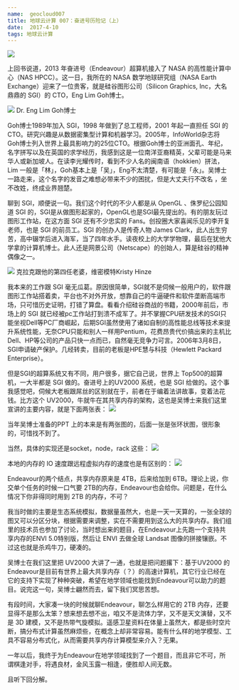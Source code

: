 ```yaml
---
name:  geocloud007
title: 地球云计算 007：奋进号历险记（上）
date:  2017-4-10
tags: 地球云计算
---
```

<!-- more -->
![](/cnblog/uploads/geocloud007.jpg)

上回书说道，2013 年奋进号（Endeavour）超算机接入了 NASA 的高性能计算中心（NAS HPCC）。这一日，我所在的 NASA 数学地球研究组（NASA Earth Exchange）迎来了一位贵客，就是硅谷图形公司（Silicon Graphics, Inc，大名鼎鼎的 SGI）的 CTO，Eng Lim Goh博士。

![](/uploads/geocloud007a.jpg)
Dr. Eng Lim Goh博士

Goh博士1989年加入 SGI，1998 年做到了总工程师，2001 年起一直担任 SGI 的 CTO。研究兴趣是从数据密集型计算和机器学习。2005年，InfoWorld杂志将Goh博士列入世界上最具影响力的25位CTO。根据Goh博士的亚洲面孔、年纪，名字拼写以及在英国的求学经历，我感到这是一位南洋亚裔精英，父辈可能是马来华人或新加坡人。在读李光耀传时，看到不少人名的闽南语（hokkien）拼法，Lim 一般是「林」，Goh基本上是「吴」，Eng不太清楚，有可能是「永」。吴博士一路走来，这个名字的发音之难想必带来不少的困扰，但是大丈夫行不改名 ，坐不改姓，终成业界翘楚。

聊到 SGI，顺便说一句。我们这个时代的不少人都是从 OpenGL 、侏罗纪公园知道 SGI 的，SGI是从做图形起家的，OpenGL也是SGI最先提出的。有的朋友玩过图形工作站，在这方面 SGI 还有不少忠实的 Fans。创投圈大家喜闻乐见的李开复老师，也是 SGI 的前员工。SGI 的创办人是传奇人物 James Clark，此人出生穷苦，高中辍学后进入海军，当了四年水手。读夜校上的大学学物理，最后在犹他大学拿的计算机博士。此人还是网景公司（Netscape）的创始人，算是硅谷的精神偶像之一。

![](/uploads/geocloud007b.jpg)
克拉克跟他的第四任老婆，维密模特Kristy Hinze

我本来的工作跟 SGI 毫无瓜葛。原因很简单，SGI就不是伺候一般用户的，软件跟图形工作站搭着卖，平台也不对外开放，想靠自己的牛逼硬件和软件垄断高端市场，只可惜历史证明，打错了算盘。看看介绍硅谷商战的书籍，2000年前后，市场上的 SGI 就已经被pc工作站打到溃不成军了。并不掌握CPU研发技术的SGI只能坐视Dell等PC厂商崛起，后期SGI虽然使用了诸如自制的高性能总线等技术来提升系统性能，无奈CPU只能和别人一样用Pentium，花费昂贵代价搞出来的主机比Dell、HP等公司的产品只快一点而已，自然毫无竞争力可言。2006年3月8日，SGI申请破产保护。几经转卖，目前的老板是HPE慧与科技（Hewlett Packard Enterprise）。

但是SGI的超算系统又有不同，用户很多，据它自己说，世界上 Top500的超算机，一大半都是 SGI 做的。奋进号上的UV2000 系统，也是 SGI 给做的。这个事我感觉吧，伺候大老板跟屌丝的区别就在于，前者在于编着法讲故事，变着法花钱。比方这个 UV2000，牛就牛在其共享内存的架构，这也是吴博士来我们这里宣讲的主要内容，就是下面两张表：
![](/uploads/geocloud007c.jpg)

当年吴博士准备的PPT 上的本来是有两张图的，后面一张是张环状图，很形象的，可惜找不到了。

当然，具体的实现还是socket，node，rack 这些：
![](/uploads/geocloud007d.jpg)

本地的内存的 IO 速度跟远程虚拟内存的速度也是有区别的：
![](/uploads/geocloud007e.jpg)

Endeavour的两个结点，共享内存原来是 4TB，后来给加到 6TB。理论上说，你交单个任务的时候一口气要 2TB的内存，Endeavour也会给你。问题是，在什么情况下你非得同时用到 2TB 的内存，不可？

我当时做的主要是生态系统模拟，数据量虽然大，也是一天一天算的，一张全球的图又可以分区分块，根据需要来调整，实在不需要用到这么大的共享内存。我们组里的技术员也参加了讨论，当时想出来的题目，在Endeavour上先跑一个支持共享内存的ENVI 5.0特别版，然后让 ENVI 去做全球 Landsat 图像的拼接镶嵌。不过这也就是杀鸡牛刀，硬凑的。

吴博士在我们这里把 UV2000 大讲了一通，也就是把问题撂下：基于UV2000 的Endeavour是目前有世界上最大共享内存（？）的高速计算机，其它行业已经在它的支持下实现了种种突破，希望在地学领域也能找到Endeavour可以助力的题目。说完这一句，吴博士翩然而去，留下我们冥思苦想。

有段时间，大家凑一块的时候就聊Endeavour，聊怎么样用它的 2TB 内存，还要显得不是那么太笨？想来想去想不出，咱又不是流体力学，又不是天文演替，又不是 3D 建模，又不是热带气旋模拟。遥感卫星资料在体量上虽然大，都是些时空片断，搞分布式计算虽然麻烦些，在概念上却非常容易。能有什么样的地学模型、工具不容易分布式化，从而需要共享内存计算模型来介入？无果。

一年以后，我终于为Endeavour在地学领域找到了一个题目，而且非它不可，所谓棋逢对手，将遇良材，金风玉露一相逢，便胜却人间无数。

且听下回分解。